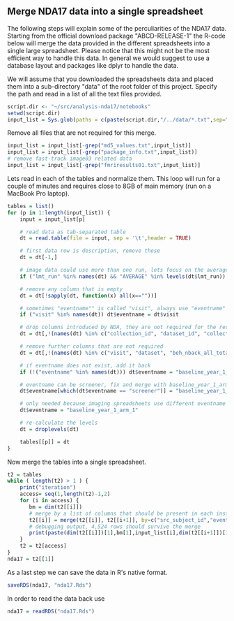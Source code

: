 ## Merge NDA17 data into a single spreadsheet

The following steps will explain some of the perculiarities of the NDA17 data. Starting from the official download package "ABCD-RELEASE-1" the R-code below will merge the data provided in the different spreadsheets into a single large spreadsheet. Please notice that this might not be the most efficient way to handle this data. In general we would suggest to use a database layout and packages like dplyr to handle the data.

We will assume that you downloaded the spreadsheets data and placed them into a sub-directory "data" of the root folder of this project. Specify the path and read in a list of all the text files provided.

```r
script.dir <- "~/src/analysis-nda17/notebooks"
setwd(script.dir)
input_list = Sys.glob(paths = c(paste(script.dir,"/../data/*.txt",sep="")))
```

Remove all files that are not required for this merge.

```r
input_list = input_list[-grep("md5_values.txt",input_list)]
input_list = input_list[-grep("package_info.txt",input_list)]
# remove fast-track image03 related data
input_list = input_list[-grep("fmriresults01.txt",input_list)]
```

Lets read in each of the tables and normalize them. This loop will run for a couple of minutes and requires close to 8GB of main memory (run on a MacBook Pro laptop).

```r
tables = list()
for (p in 1:length(input_list)) {
    input = input_list[p]

    # read data as tab-separated table
    dt = read.table(file = input, sep = '\t',header = TRUE)

    # first data row is description, remove those
    dt = dt[-1,]

    # image data could use more than one run, lets focus on the average and remove run 1 and run 2
    if ("lmt_run" %in% names(dt) && "AVERAGE" %in% levels(dt$lmt_run)) dt = dt[dt$lmt_run == "AVERAGE",]

    # remove any column that is empty
    dt = dt[!sapply(dt, function(x) all(x==""))]

    # sometimes "eventname"" is called "visit", always use "eventname"
    if ("visit" %in% names(dt)) dt$eventname = dt$visit

    # drop columns introduced by NDA, they are not required for the resulting table
    dt = dt[,!(names(dt) %in% c("collection_id", "dataset_id", "collection_title", "promoted_subjectkey", "site", "week", "subjectkey"))]

    # remove further columns that are not required
    dt = dt[,!(names(dt) %in% c("visit", "dataset", "beh_nback_all_total", "beh_mid_perform_flag", "beh_mid_nruns"))]

    # if eventname does not exist, add it back
    if (!("eventname" %in% names(dt))) dt$eventname = "baseline_year_1_arm_1"

    # eventname can be screener, fix and merge with baseline_year_1_arm_1
    dt$eventname[which(dt$eventname == "screener")] = "baseline_year_1_arm_1"

    # only needed because imaging spreadsheets use different eventname
    dt$eventname = "baseline_year_1_arm_1"

    # re-calculate the levels
    dt = droplevels(dt)

    tables[[p]] = dt
}
```

Now merge the tables into a single spreadsheet.

```r
t2 = tables
while ( length(t2) > 1 ) {
    print("iteration")
    access= seq(1,length(t2)-1,2)
    for (i in access) {
       bm = dim(t2[[i]])
       # merge by a list of columns that should be present in each instrument
       t2[[i]] = merge(t2[[i]], t2[[i+1]], by=c("src_subject_id","eventname","interview_age","interview_date","gender"), all=TRUE)
       # debugging output, 4,524 rows should survive the merge
       print(paste(dim(t2[[i]])[1],bm[1],input_list[i],dim(t2[[i+1]])[1],input_list[i+1],i,i+1))
    }
    t2 = t2[access]
}
nda17 = t2[[1]]
```

As a last step we can save the data in R's native format.

```r
saveRDS(nda17, "nda17.Rds")
```

In order to read the data back use

```r
nda17 = readRDS("nda17.Rds")
```
